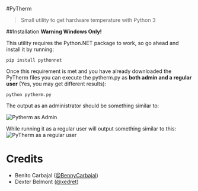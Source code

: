 #PyTherm

> Small utility to get hardware temperature with Python 3

##Installation
**Warning Windows Only!**

This utility requires the  Python.NET package to work, so go ahead and install it by running:

    pip install pythonnet

Once this requirement is met and you have already downloaded the PyTherm files you can execute the pytherm.py as **both admin and a regular user** (Yes, you may get different results):

    python pytherm.py

The output as an administrator should be something similar to:

![Pytherm as Admin](https://alpha.scishift.com/img/pytherm_admin.png "Pytherm as Admin")

While running it as a regular user will output something similar to this:
![PyTherm as a regular user](https://alpha.scishift.com/img/pytherm_user.png "PyTherm as a regular user")


# Credits

-   Benito Carbajal ([@BennyCarbajal](https://github.com/BennyCarbajal))
-   Dexter Belmont ([@xedret](https://github.com/xedret/))
